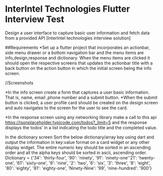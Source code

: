 # InterIntel Technologies Flutter Interview Test
Design a user interface to capture basic user information and fetch data from a provided API [InterIntel technologies interview solution]


##Requirements
*Set up a flutter project that incorporates an actionbar, side menu drawer or a bottom navigation
bar and the menu items are info,design,response and dictionary. When the menu items are
clicked it should open the respective screens that updates the actionbar title with a back button
on the action button in which the initial screen being the info screen.

  //Screenshots
  
*In the info screen create a form that captures a user basic information. That is, name, email
,phone number and a submit button.
    *When the submit button is clicked, a user profile card should be created on the design
    screen and auto navigates to the screen for the user to see the card.
    

*In the response screen using any networking library make a call to this api
https://jsonplaceholder.typicode.com/todos?_limit=5 and the response displays the todos’ in a
list indicating the todo title and the completed value.



In the dictionary screen Sort the below dictionary/array key using dart and output the information
in key:value format on a card widget or any other display widget. The entire numeric key should
be sorted in an ascending order and all the alpha keys should be sorted in ascii, ascending order.
    Dictionary = {'34': 'thirty-four', '90': 'ninety',
'91': 'ninety-one''21': 'twenty-one',
'61': 'sixty-one', '9': 'nine',
'2': 'two', '6': 'six', '3': 'three',
'8': 'eight', '80': 'eighty', '81': 'eighty-one',
'Ninety-Nine': '99', 'nine-hundred': '900'}

